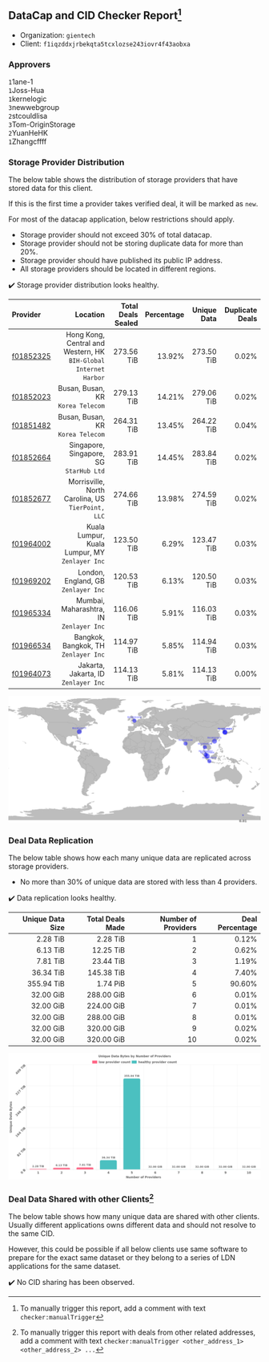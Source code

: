 ## DataCap and CID Checker Report[^1]
 - Organization: `gientech`
 - Client: `f1iqzddxjrbekqta5tcxlozse243iovr4f43aobxa`
### Approvers
`1`1ane-1<br/>`1`Joss-Hua<br/>`1`kernelogic<br/>`3`newwebgroup<br/>`2`stcouldlisa<br/>`3`Tom-OriginStorage<br/>`2`YuanHeHK<br/>`1`Zhangcffff

### Storage Provider Distribution
The below table shows the distribution of storage providers that have stored data for this client.

If this is the first time a provider takes verified deal, it will be marked as `new`.

For most of the datacap application, below restrictions should apply.
 - Storage provider should not exceed 30% of total datacap.
 - Storage provider should not be storing duplicate data for more than 20%.
 - Storage provider should have published its public IP address.
 - All storage providers should be located in different regions.

✔️ Storage provider distribution looks healthy.

| Provider                                              |                                                            Location | Total Deals Sealed | Percentage | Unique Data | Duplicate Deals |
| :---------------------------------------------------- | ------------------------------------------------------------------: | -----------------: | ---------: | ----------: | --------------: |
| [f01852325](https://filfox.info/en/address/f01852325) | Hong Kong, Central and Western, HK<br/>`BIH-Global Internet Harbor` |         273.56 TiB |     13.92% |  273.50 TiB |           0.02% |
| [f01852023](https://filfox.info/en/address/f01852023) |                                Busan, Busan, KR<br/>`Korea Telecom` |         279.13 TiB |     14.21% |  279.06 TiB |           0.02% |
| [f01851482](https://filfox.info/en/address/f01851482) |                                Busan, Busan, KR<br/>`Korea Telecom` |         264.31 TiB |     13.45% |  264.22 TiB |           0.04% |
| [f01852664](https://filfox.info/en/address/f01852664) |                          Singapore, Singapore, SG<br/>`StarHub Ltd` |         283.91 TiB |     14.45% |  283.84 TiB |           0.02% |
| [f01852677](https://filfox.info/en/address/f01852677) |                Morrisville, North Carolina, US<br/>`TierPoint, LLC` |         274.66 TiB |     13.98% |  274.59 TiB |           0.02% |
| [f01964002](https://filfox.info/en/address/f01964002) |                   Kuala Lumpur, Kuala Lumpur, MY<br/>`Zenlayer Inc` |         123.50 TiB |      6.29% |  123.47 TiB |           0.03% |
| [f01969202](https://filfox.info/en/address/f01969202) |                              London, England, GB<br/>`Zenlayer Inc` |         120.53 TiB |      6.13% |  120.50 TiB |           0.03% |
| [f01965334](https://filfox.info/en/address/f01965334) |                          Mumbai, Maharashtra, IN<br/>`Zenlayer Inc` |         116.06 TiB |      5.91% |  116.03 TiB |           0.03% |
| [f01966534](https://filfox.info/en/address/f01966534) |                             Bangkok, Bangkok, TH<br/>`Zenlayer Inc` |         114.97 TiB |      5.85% |  114.94 TiB |           0.03% |
| [f01964073](https://filfox.info/en/address/f01964073) |                             Jakarta, Jakarta, ID<br/>`Zenlayer Inc` |         114.13 TiB |      5.81% |  114.13 TiB |           0.00% |

<img src="https://raw.githubusercontent.com/data-preservation-programs/filplus-checker-assets/main/filecoin-project/filecoin-plus-large-datasets/issues/956/1685543382926.png"/>

### Deal Data Replication
The below table shows how each many unique data are replicated across storage providers.

- No more than 30% of unique data are stored with less than 4 providers.

✔️ Data replication looks healthy.

| Unique Data Size | Total Deals Made | Number of Providers | Deal Percentage |
| ---------------: | ---------------: | ------------------: | --------------: |
|         2.28 TiB |         2.28 TiB |                   1 |           0.12% |
|         6.13 TiB |        12.25 TiB |                   2 |           0.62% |
|         7.81 TiB |        23.44 TiB |                   3 |           1.19% |
|        36.34 TiB |       145.38 TiB |                   4 |           7.40% |
|       355.94 TiB |         1.74 PiB |                   5 |          90.60% |
|        32.00 GiB |       288.00 GiB |                   6 |           0.01% |
|        32.00 GiB |       224.00 GiB |                   7 |           0.01% |
|        32.00 GiB |       288.00 GiB |                   8 |           0.01% |
|        32.00 GiB |       320.00 GiB |                   9 |           0.02% |
|        32.00 GiB |       320.00 GiB |                  10 |           0.02% |

<img src="https://raw.githubusercontent.com/data-preservation-programs/filplus-checker-assets/main/filecoin-project/filecoin-plus-large-datasets/issues/956/1685543383568.png"/>

### Deal Data Shared with other Clients[^3]
The below table shows how many unique data are shared with other clients.
Usually different applications owns different data and should not resolve to the same CID.

However, this could be possible if all below clients use same software to prepare for the exact same dataset or they belong to a series of LDN applications for the same dataset.

✔️ No CID sharing has been observed.

[^1]: To manually trigger this report, add a comment with text `checker:manualTrigger`

[^2]: Deals from those addresses are combined into this report as they are specified with `checker:manualTrigger`

[^3]: To manually trigger this report with deals from other related addresses, add a comment with text `checker:manualTrigger <other_address_1> <other_address_2> ...`
